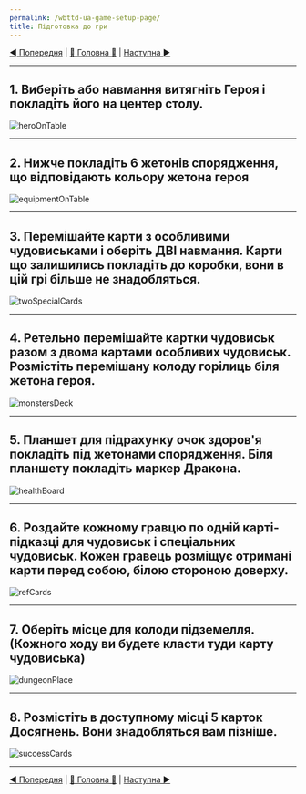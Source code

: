 ```yaml
---
permalink: /wbttd-ua-game-setup-page/
title: Підготовка до гри
---
```


[◄ Попередня](ComponentPage.md) | [🚪 Головна 🚪](IndexPage.md) | [Наступна ►](GamePlayPage.md)

***

## 1. Виберіть або навмання витягніть Героя і покладіть його на центер столу.

![heroOnTable]

***

## 2. Нижче покладіть 6 жетонів спорядження, що відповідають кольору жетона героя

![equipmentOnTable]

***

## 3. Перемішайте карти з особливими чудовиськами і оберіть **ДВІ** навмання. Карти що залишились покладіть до коробки, вони в цій грі більше не знадобляться.

![twoSpecialCards]

***

## 4. Ретельно перемішайте картки чудовиськ разом з двома картами особливих чудовиськ. Розмістіть перемішану колоду горілиць біля жетона героя.

![monstersDeck]

***

## 5. Планшет для підрахунку очок здоров'я покладіть під жетонами спорядження. Біля планшету покладіть маркер Дракона.

![healthBoard]

***

## 6. Роздайте кожному гравцю по одній карті-підказці для чудовиськ і спеціальних чудовиськ. Кожен гравець розміщує отримані карти перед собою, білою стороною доверху.

![refCards]

***

## 7. Оберіть місце для колоди підземелля. (Кожного ходу ви будете класти туди карту чудовиська)

![dungeonPlace]

***

## 8. Розмістіть в доступному місці 5 карток Досягнень. Вони знадобляться вам пізніше.

![successCards]

***

[◄ Попередня](ComponentPage.md) | [🚪 Головна 🚪](IndexPage.md) | [Наступна ►](GamePlayPage.md)

<!--Image links ref-->
[heroOnTable]: ../../resources/img/setup01.jpg
[equipmentOnTable]: ../../resources/img/setup02.jpg
[twoSpecialCards]: ../../resources/img/setup03.jpg
[monstersDeck]: ../../resources/img/setup04.jpg
[healthBoard]: ../../resources/img/setup05.jpg
[refCards]: ../../resources/img/setup06.jpg
[dungeonPlace]: ../../resources/img/setup07.jpg
[successCards]: ../../resources/img/setup08.jpg